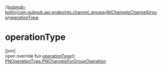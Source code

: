 //[pubnub-kotlin](../../../index.md)/[com.pubnub.api.endpoints.channel_groups](../index.md)/[AllChannelsChannelGroup](index.md)/[operationType](operation-type.md)

# operationType

[jvm]\
open override fun [operationType](operation-type.md)(): [PNOperationType.PNChannelsForGroupOperation](../../com.pubnub.api.enums/-p-n-operation-type/-p-n-channels-for-group-operation/index.md)
